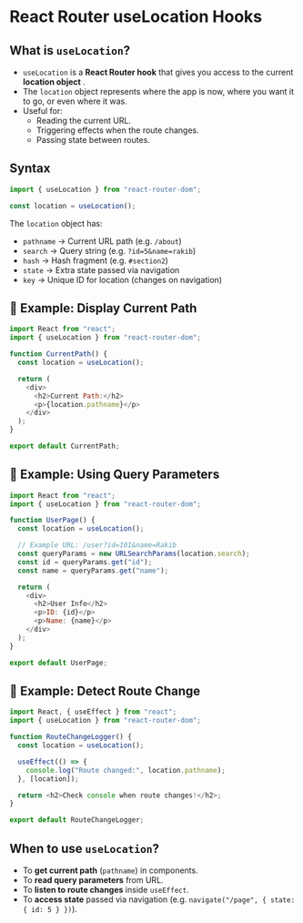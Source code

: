 # React Router useLocation Hooks

## What is `useLocation`?

* `useLocation` is a **React Router hook** that gives you access to the current  **location object** .
* The `location` object represents where the app is now, where you want it to go, or even where it was.
* Useful for:
  * Reading the current URL.
  * Triggering effects when the route changes.
  * Passing state between routes.

## Syntax

```javascript
import { useLocation } from "react-router-dom";

const location = useLocation();
```

The `location` object has:

* `pathname` → Current URL path (e.g. `/about`)
* `search` → Query string (e.g. `?id=5&name=rakib`)
* `hash` → Hash fragment (e.g. `#section2`)
* `state` → Extra state passed via navigation
* `key` → Unique ID for location (changes on navigation)

## 📌 Example: Display Current Path

```javascript
import React from "react";
import { useLocation } from "react-router-dom";

function CurrentPath() {
  const location = useLocation();

  return (
    <div>
      <h2>Current Path:</h2>
      <p>{location.pathname}</p>
    </div>
  );
}

export default CurrentPath;
```

## 📌 Example: Using Query Parameters

```javascript
import React from "react";
import { useLocation } from "react-router-dom";

function UserPage() {
  const location = useLocation();

  // Example URL: /user?id=101&name=Rakib
  const queryParams = new URLSearchParams(location.search);
  const id = queryParams.get("id");
  const name = queryParams.get("name");

  return (
    <div>
      <h2>User Info</h2>
      <p>ID: {id}</p>
      <p>Name: {name}</p>
    </div>
  );
}

export default UserPage;
```

## 📌 Example: Detect Route Change

```javascript
import React, { useEffect } from "react";
import { useLocation } from "react-router-dom";

function RouteChangeLogger() {
  const location = useLocation();

  useEffect(() => {
    console.log("Route changed:", location.pathname);
  }, [location]);

  return <h2>Check console when route changes!</h2>;
}

export default RouteChangeLogger;
```

## When to use `useLocation`?

* To **get current path** (`pathname`) in components.
* To **read query parameters** from URL.
* To **listen to route changes** inside `useEffect`.
* To **access state** passed via navigation (e.g. `navigate("/page", { state: { id: 5 } })`).

